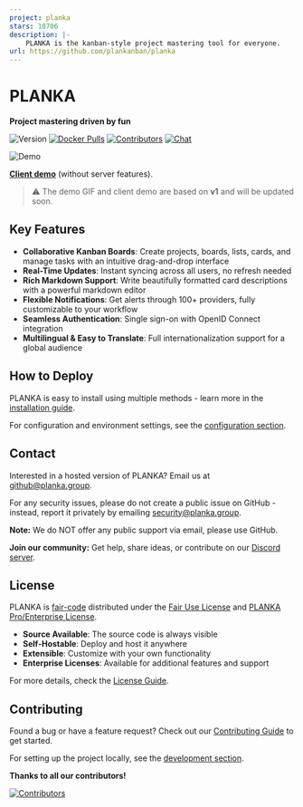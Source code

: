 ```yaml
---
project: planka
stars: 10706
description: |-
    PLANKA is the kanban-style project mastering tool for everyone.
url: https://github.com/plankanban/planka
---
```


# PLANKA

**Project mastering driven by fun**

![Version](https://img.shields.io/github/package-json/v/plankanban/planka?style=flat-square) [![Docker Pulls](https://img.shields.io/badge/docker_pulls-6M%2B-%23066da5?style=flat-square&color=red)](https://github.com/plankanban/planka/pkgs/container/planka) [![Contributors](https://img.shields.io/github/contributors/plankanban/planka?style=flat-square&color=blue)](https://github.com/plankanban/planka/graphs/contributors) [![Chat](https://img.shields.io/discord/1041440072953765979?style=flat-square&logo=discord&logoColor=white)](https://discord.gg/WqqYNd7Jvt)

![Demo](https://raw.githubusercontent.com/plankanban/planka/master/assets/demo.gif)

[**Client demo**](https://plankanban.github.io/planka) (without server features).

> ⚠️ The demo GIF and client demo are based on **v1** and will be updated soon.

## Key Features

- **Collaborative Kanban Boards**: Create projects, boards, lists, cards, and manage tasks with an intuitive drag-and-drop interface
- **Real-Time Updates**: Instant syncing across all users, no refresh needed
- **Rich Markdown Support**: Write beautifully formatted card descriptions with a powerful markdown editor
- **Flexible Notifications**: Get alerts through 100+ providers, fully customizable to your workflow
- **Seamless Authentication**: Single sign-on with OpenID Connect integration
- **Multilingual & Easy to Translate**: Full internationalization support for a global audience

## How to Deploy

PLANKA is easy to install using multiple methods - learn more in the [installation guide](https://docs.planka.cloud/docs/welcome/).

For configuration and environment settings, see the [configuration section](https://docs.planka.cloud/docs/category/configuration/).

## Contact

Interested in a hosted version of PLANKA? Email us at [github@planka.group](mailto:github@planka.group).

For any security issues, please do not create a public issue on GitHub - instead, report it privately by emailing [security@planka.group](mailto:security@planka.group).

**Note:** We do NOT offer any public support via email, please use GitHub.

**Join our community:** Get help, share ideas, or contribute on our [Discord server](https://discord.gg/WqqYNd7Jvt).

## License

PLANKA is [fair-code](https://faircode.io) distributed under the [Fair Use License](https://github.com/plankanban/planka/blob/master/LICENSES/PLANKA%20Community%20License%20EN.md) and [PLANKA Pro/Enterprise License](https://github.com/plankanban/planka/blob/master/LICENSES/PLANKA%20Commercial%20License%20EN.md).

- **Source Available**: The source code is always visible
- **Self-Hostable**: Deploy and host it anywhere
- **Extensible**: Customize with your own functionality
- **Enterprise Licenses**: Available for additional features and support

For more details, check the [License Guide](https://github.com/plankanban/planka/blob/master/LICENSES/PLANKA%20License%20Guide%20EN.md).

## Contributing

Found a bug or have a feature request? Check out our [Contributing Guide](https://github.com/plankanban/planka/blob/master/CONTRIBUTING.md) to get started.

For setting up the project locally, see the [development section](https://docs.planka.cloud/docs/category/development/).

**Thanks to all our contributors!**

[![Contributors](https://contrib.rocks/image?repo=plankanban/planka)](https://github.com/plankanban/planka/graphs/contributors)


